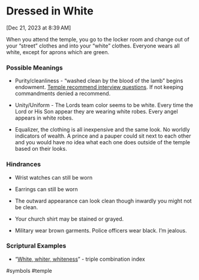 # Dressed in White

[Dec 21, 2023 at 8:39 AM]

When you attend the temple, you go to the locker room and change out of your “street” clothes and into your “white” clothes. Everyone wears all white, except for aprons which are green.

  

### Possible Meanings

- Purity/cleanliness - “washed clean by the blood of the lamb” begins endowment. [Temple recommend interview questions](https://www.churchofjesuschrist.org/study/manual/general-handbook/26-temple-recommends?lang=eng&id=title_number30#title_number30). If not keeping commandments denied a recommend.
    
- Unity/Uniform - The Lords team color seems to be white. Every time the Lord or His Son appear they are wearing white robes. Every angel appears in white robes.
    
- Equalizer, the clothing is all inexpensive and the same look. No worldly indicators of wealth. A prince and a pauper could sit next to each other and you would have no idea what each one does outside of the temple based on their looks.
    

  

### Hindrances 

- Wrist watches can still be worn
    
- Earrings can still be worn 
    
- The outward appearance can look clean though inwardly you might not be clean. 
    
- Your church shirt may be stained or grayed.
    
- Military wear brown garments. Police officers wear black. I’m jealous.
    

  

### Scriptural Examples

- “[White, whiter, whiteness](https://www.churchofjesuschrist.org/study/scriptures/triple-index/white?lang=eng#p6)” - triple combination index


#symbols 
#temple 